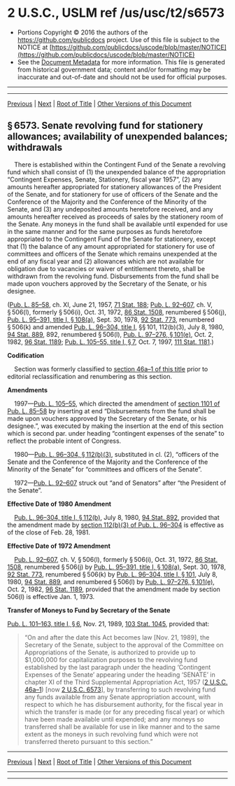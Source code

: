 ---
---

# 2 U.S.C., USLM ref /us/usc/t2/s6573

* Portions Copyright © 2016 the authors of the https://github.com/publicdocs project.
  Use of this file is subject to the NOTICE at [https://github.com/publicdocs/uscode/blob/master/NOTICE](https://github.com/publicdocs/uscode/blob/master/NOTICE)
* See the [Document Metadata](././../../../../../..//README.md) for more information.
  This file is generated from historical government data; content and/or formatting may be inaccurate and out-of-date and should not be used for official purposes.

----------
----------

[Previous](./../../../../../..//us/usc/t2/ch65/schII/ptB/m__us_usc_t2_s6572.md) | [Next](./../../../../../..//us/usc/t2/ch65/schII/ptB/m__us_usc_t2_s6574.md) | [Root of Title](./../../../../../../) | [Other Versions of this Document](https://publicdocs.github.io/go/links?ns=uslm&ref=%2Fus%2Fusc%2Ft2%2Fs6573)

## § 6573. Senate revolving fund for stationery allowances; availability of unexpended balances; withdrawals

    There is established within the Contingent Fund of the Senate a revolving fund which shall consist of (1) the unexpended balance of the appropriation “Contingent Expenses, Senate, Stationery, fiscal year 1957”, (2) any amounts hereafter appropriated for stationery allowances of the President of the Senate, and for stationery for use of officers of the Senate and the Conference of the Majority and the Conference of the Minority of the Senate, and (3) any undeposited amounts heretofore received, and any amounts hereafter received as proceeds of sales by the stationery room of the Senate. Any moneys in the fund shall be available until expended for use in the same manner and for the same purposes as funds heretofore appropriated to the Contingent Fund of the Senate for stationery, except that (1) the balance of any amount appropriated for stationery for use of committees and officers of the Senate which remains unexpended at the end of any fiscal year and (2) allowances which are not available for obligation due to vacancies or waiver of entitlement thereto, shall be withdrawn from the revolving fund. Disbursements from the fund shall be made upon vouchers approved by the Secretary of the Senate, or his designee.

([Pub. L. 85–58][/us/pl/85/58], ch. XI, June 21, 1957, [71 Stat. 188][/us/stat/71/188]; [Pub. L. 92–607][/us/pl/92/607], ch. V, § 506(l), formerly § 506(i), Oct. 31, 1972, [86 Stat. 1508][/us/stat/86/1508], renumbered § 506(j), [Pub. L. 95–391, title I, § 108(a)][/us/pl/95/391/s108/a], Sept. 30, 1978, [92 Stat. 773][/us/stat/92/773], renumbered § 506(k) and amended [Pub. L. 96–304, title I][/us/pl/96/304], §§ 101, 112(b)(3), July 8, 1980, [94 Stat. 889][/us/stat/94/889], 892, renumbered § 506(l), [Pub. L. 97–276, § 101(e)][/us/pl/97/276/s101/e], Oct. 2, 1982, [96 Stat. 1189][/us/stat/96/1189]; [Pub. L. 105–55, title I, § 7][/us/pl/105/55/s7], Oct. 7, 1997, [111 Stat. 1181][/us/stat/111/1181].)

 __Codification__ 

    Section was formerly classified to [section 46a–1 of this title][/us/usc/t2/s46a–1] prior to editorial reclassification and renumbering as this section.

 __Amendments__ 

    1997—[Pub. L. 105–55][/us/pl/105/55], which directed the amendment of [section 1101 of Pub. L. 85–58][/us/pl/85/58/s1101] by inserting at end “Disbursements from the fund shall be made upon vouchers approved by the Secretary of the Senate, or his designee.”, was executed by making the insertion at the end of this section which is second par. under heading “contingent expenses of the senate” to reflect the probable intent of Congress.

    1980—[Pub. L. 96–304, § 112(b)(3)][/us/pl/96/304/s112/b/3], substituted in cl. (2), “officers of the Senate and the Conference of the Majority and the Conference of the Minority of the Senate” for “committees and officers of the Senate”.

    1972—[Pub. L. 92–607][/us/pl/92/607] struck out “and of Senators” after “the President of the Senate”.

 __Effective Date of 1980 Amendment__ 

    [Pub. L. 96–304, title I, § 112(b)][/us/pl/96/304/s112/b], July 8, 1980, [94 Stat. 892][/us/stat/94/892], provided that the amendment made by [section 112(b)(3) of Pub. L. 96–304][/us/pl/96/304/s112/b/3] is effective as of the close of Feb. 28, 1981.

 __Effective Date of 1972 Amendment__ 

    [Pub. L. 92–607][/us/pl/92/607], ch. V, § 506(l), formerly § 506(i), Oct. 31, 1972, [86 Stat. 1508][/us/stat/86/1508], renumbered § 506(j) by [Pub. L. 95–391, title I, § 108(a)][/us/pl/95/391/s108/a], Sept. 30, 1978, [92 Stat. 773][/us/stat/92/773], renumbered § 506(k) by [Pub. L. 96–304, title I, § 101][/us/pl/96/304/s101], July 8, 1980, [94 Stat. 889][/us/stat/94/889], and renumbered § 506(l) by [Pub. L. 97–276, § 101(e)][/us/pl/97/276/s101/e], Oct. 2, 1982, [96 Stat. 1189][/us/stat/96/1189], provided that the amendment made by section 506(l) is effective Jan. 1, 1973.

 __Transfer of Moneys to Fund by Secretary of the Senate__ 

[Pub. L. 101–163, title I, § 6][/us/pl/101/163/s6], Nov. 21, 1989, [103 Stat. 1045][/us/stat/103/1045], provided that: 

> “On and after the date this Act becomes law \[Nov. 21, 1989\], the Secretary of the Senate, subject to the approval of the Committee on Appropriations of the Senate, is authorized to provide up to $1,000,000 for capitalization purposes to the revolving fund established by the last paragraph under the heading ‘Contingent Expenses of the Senate’ appearing under the heading ‘SENATE’ in chapter XI of the Third Supplemental Appropriation Act, 1957 ([2 U.S.C. 46a–1][/us/usc/t2/s46a–1]) \[now [2 U.S.C. 6573][/us/usc/t2/s6573]\], by transferring to such revolving fund any funds available from any Senate appropriation account, with respect to which he has disbursement authority, for the fiscal year in which the transfer is made (or for any preceding fiscal year) or which have been made available until expended; and any moneys so transferred shall be available for use in like manner and to the same extent as the moneys in such revolving fund which were not transferred thereto pursuant to this section.”

----------

[Previous](./../../../../../..//us/usc/t2/ch65/schII/ptB/m__us_usc_t2_s6572.md) | [Next](./../../../../../..//us/usc/t2/ch65/schII/ptB/m__us_usc_t2_s6574.md) | [Root of Title](./../../../../../../) | [Other Versions of this Document](https://publicdocs.github.io/go/links?ns=uslm&ref=%2Fus%2Fusc%2Ft2%2Fs6573)

----------
----------

[/us/pl/85/58]: https://publicdocs.github.io/go/links?ns=uslm&ref=%2Fus%2Fpl%2F85%2F58
[/us/stat/71/188]: https://publicdocs.github.io/go/links?ns=uslm&ref=%2Fus%2Fstat%2F71%2F188
[/us/pl/92/607]: https://publicdocs.github.io/go/links?ns=uslm&ref=%2Fus%2Fpl%2F92%2F607
[/us/stat/86/1508]: https://publicdocs.github.io/go/links?ns=uslm&ref=%2Fus%2Fstat%2F86%2F1508
[/us/pl/95/391/s108/a]: https://publicdocs.github.io/go/links?ns=uslm&ref=%2Fus%2Fpl%2F95%2F391%2Fs108%2Fa
[/us/stat/92/773]: https://publicdocs.github.io/go/links?ns=uslm&ref=%2Fus%2Fstat%2F92%2F773
[/us/pl/96/304]: https://publicdocs.github.io/go/links?ns=uslm&ref=%2Fus%2Fpl%2F96%2F304
[/us/stat/94/889]: https://publicdocs.github.io/go/links?ns=uslm&ref=%2Fus%2Fstat%2F94%2F889
[/us/pl/97/276/s101/e]: https://publicdocs.github.io/go/links?ns=uslm&ref=%2Fus%2Fpl%2F97%2F276%2Fs101%2Fe
[/us/stat/96/1189]: https://publicdocs.github.io/go/links?ns=uslm&ref=%2Fus%2Fstat%2F96%2F1189
[/us/pl/105/55/s7]: https://publicdocs.github.io/go/links?ns=uslm&ref=%2Fus%2Fpl%2F105%2F55%2Fs7
[/us/stat/111/1181]: https://publicdocs.github.io/go/links?ns=uslm&ref=%2Fus%2Fstat%2F111%2F1181
[/us/usc/t2/s46a–1]: https://publicdocs.github.io/go/links?ns=uslm&ref=%2Fus%2Fusc%2Ft2%2Fs46a%E2%80%931
[/us/pl/105/55]: https://publicdocs.github.io/go/links?ns=uslm&ref=%2Fus%2Fpl%2F105%2F55
[/us/pl/85/58/s1101]: https://publicdocs.github.io/go/links?ns=uslm&ref=%2Fus%2Fpl%2F85%2F58%2Fs1101
[/us/pl/96/304/s112/b/3]: https://publicdocs.github.io/go/links?ns=uslm&ref=%2Fus%2Fpl%2F96%2F304%2Fs112%2Fb%2F3
[/us/pl/92/607]: https://publicdocs.github.io/go/links?ns=uslm&ref=%2Fus%2Fpl%2F92%2F607
[/us/pl/96/304/s112/b]: https://publicdocs.github.io/go/links?ns=uslm&ref=%2Fus%2Fpl%2F96%2F304%2Fs112%2Fb
[/us/stat/94/892]: https://publicdocs.github.io/go/links?ns=uslm&ref=%2Fus%2Fstat%2F94%2F892
[/us/pl/96/304/s112/b/3]: https://publicdocs.github.io/go/links?ns=uslm&ref=%2Fus%2Fpl%2F96%2F304%2Fs112%2Fb%2F3
[/us/pl/92/607]: https://publicdocs.github.io/go/links?ns=uslm&ref=%2Fus%2Fpl%2F92%2F607
[/us/stat/86/1508]: https://publicdocs.github.io/go/links?ns=uslm&ref=%2Fus%2Fstat%2F86%2F1508
[/us/pl/95/391/s108/a]: https://publicdocs.github.io/go/links?ns=uslm&ref=%2Fus%2Fpl%2F95%2F391%2Fs108%2Fa
[/us/stat/92/773]: https://publicdocs.github.io/go/links?ns=uslm&ref=%2Fus%2Fstat%2F92%2F773
[/us/pl/96/304/s101]: https://publicdocs.github.io/go/links?ns=uslm&ref=%2Fus%2Fpl%2F96%2F304%2Fs101
[/us/stat/94/889]: https://publicdocs.github.io/go/links?ns=uslm&ref=%2Fus%2Fstat%2F94%2F889
[/us/pl/97/276/s101/e]: https://publicdocs.github.io/go/links?ns=uslm&ref=%2Fus%2Fpl%2F97%2F276%2Fs101%2Fe
[/us/stat/96/1189]: https://publicdocs.github.io/go/links?ns=uslm&ref=%2Fus%2Fstat%2F96%2F1189
[/us/pl/101/163/s6]: https://publicdocs.github.io/go/links?ns=uslm&ref=%2Fus%2Fpl%2F101%2F163%2Fs6
[/us/stat/103/1045]: https://publicdocs.github.io/go/links?ns=uslm&ref=%2Fus%2Fstat%2F103%2F1045
[/us/usc/t2/s46a–1]: https://publicdocs.github.io/go/links?ns=uslm&ref=%2Fus%2Fusc%2Ft2%2Fs46a%E2%80%931
[/us/usc/t2/s6573]: https://publicdocs.github.io/go/links?ns=uslm&ref=%2Fus%2Fusc%2Ft2%2Fs6573


